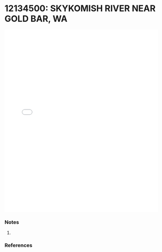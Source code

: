 # 12134500: SKYKOMISH RIVER NEAR GOLD BAR, WA

<iframe src="/distribution_estimation/_static/stations/12134500_fdc.html" width="100%" height="600" frameborder="0"></iframe>

### Notes
1. 

### References

